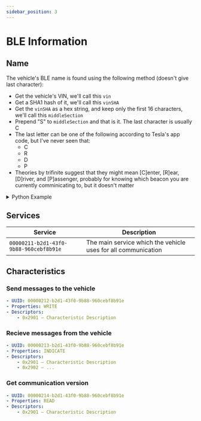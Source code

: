 ```yaml
---
sidebar_position: 3
---
```


# BLE Information

## Name

The vehicle's BLE name is found using the following method (doesn't give last character):

- Get the vehicle's VIN, we'll call this `vin`
- Get a SHA1 hash of it, we'll call this `vinSHA`
- Get the `vinSHA` as a hex string, and keep only the first 16 characters, we'll call this `middleSection`
- Prepend "S" to `middleSection` and that is it. The last character is usually C
- The last letter can be one of the following according to Tesla's app code, but I've never seen that:
  - C
  - R
  - D
  - P
- Theories by trifinite suggest that they might mean [C]enter, [R]ear, [D]river, and [P]assenger, probably for knowing which beacon you are currently comminicating to, but it doesn't matter

<details>
<summary>Python Example</summary>

```py
from cryptography.hazmat.primitives import hashes

vin = bytes("5YJ3E1EA1KF000000", "UTF8")

digest = hashes.Hash(hashes.SHA1())
digest.update(vin)
vinSHA = digest.finalize().hex()
middleSection = vinSHA[0:16]
bleName = "S" + middleSection + "C"

print(bleName) # Sa6bab0d54ffaecf1C
```

</details>

## Services

| Service                                | Description                                                   |
| -------------------------------------- | ------------------------------------------------------------- |
| `00000211-b2d1-43f0-9b88-960cebf8b91e` | The main service which the vehicle uses for all communication |

## Characteristics

### Send messages to the vehicle

```yaml
- UUID: 00000212-b2d1-43f0-9b88-960cebf8b91e
- Properties: WRITE
- Descriptors:
    - 0x2901 — Characteristic Description
```

### Recieve messages from the vehicle

```yaml
- UUID: 00000213-b2d1-43f0-9b88-960cebf8b91e
- Properties: INDICATE
- Descriptors:
    - 0x2901 — Characteristic Description
    - 0x2902 — ...
```

### Get communication version

```yaml
- UUID: 00000214-b2d1-43f0-9b88-960cebf8b91e
- Properties: READ
- Descriptors:
    - 0x2901 — Characteristic Description
```
